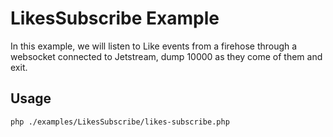 # LikesSubscribe Example

In this example, we will listen to Like events from a firehose through a websocket connected to Jetstream, dump 10000 as they come of them and exit.

## Usage

```bash
php ./examples/LikesSubscribe/likes-subscribe.php
```